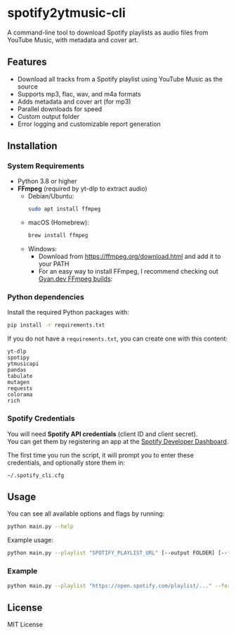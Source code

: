 # spotify2ytmusic-cli

A command-line tool to download Spotify playlists as audio files from YouTube Music, with metadata and cover art.

## Features

- Download all tracks from a Spotify playlist using YouTube Music as the source
- Supports mp3, flac, wav, and m4a formats
- Adds metadata and cover art (for mp3)
- Parallel downloads for speed
- Custom output folder
- Error logging and customizable report generation

## Installation

### System Requirements

- Python 3.8 or higher
- **FFmpeg** (required by yt-dlp to extract audio)
  - Debian/Ubuntu:
    ```bash
    sudo apt install ffmpeg
    ```
  - macOS (Homebrew):
    ```bash
    brew install ffmpeg
    ```
  - Windows:
    - Download from https://ffmpeg.org/download.html and add it to your PATH
    - For an easy way to install FFmpeg, I recommend checking out [Gyan.dev FFmpeg builds](https://www.gyan.dev/ffmpeg/builds/):
### Python dependencies

Install the required Python packages with:
```bash
pip install -r requirements.txt
```
If you do not have a `requirements.txt`, you can create one with this content:

```
yt-dlp
spotipy
ytmusicapi
pandas
tabulate
mutagen
requests
colorama
rich
```

### Spotify Credentials

You will need **Spotify API credentials** (client ID and client secret).  
You can get them by registering an app at the [Spotify Developer Dashboard](https://developer.spotify.com/dashboard/).

The first time you run the script, it will prompt you to enter these credentials, and optionally store them in:

    ~/.spotify_cli.cfg

## Usage

You can see all available options and flags by running:

```bash
python main.py --help
```

Example usage:

```bash
python main.py --playlist "SPOTIFY_PLAYLIST_URL" [--output FOLDER] [--format mp3] [--workers 4] [--log] [--no-report]
```

### Example

```bash
python main.py --playlist "https://open.spotify.com/playlist/..." --format mp3 --workers 8 --log
```

## License

MIT License